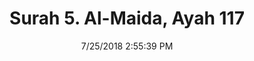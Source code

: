 ---
title       : "Surah 5. Al-Maida, Ayah 117"
date        : 7/25/2018 2:55:39 PM
draft       : false
type        : "quran"
layout      : "compare"
BookCode    : "CMP"
SurahNumber : "5"
AyahNumber  : "117"
TotalAyah   : "120"
---